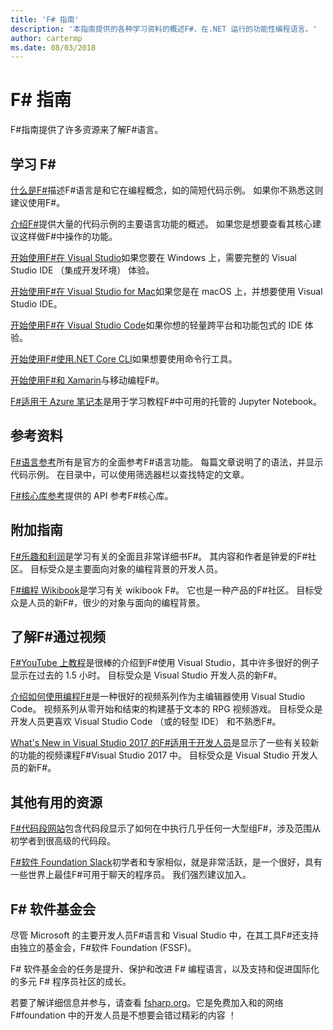 ```yaml
---
title: 'F# 指南'
description: '本指南提供的各种学习资料的概述F#，在.NET 运行的功能性编程语言。'
author: cartermp
ms.date: 08/03/2018
---
```

# <a name="f-guide"></a>F# 指南

F#指南提供了许多资源来了解F#语言。

## <a name="learning-f"></a>学习 F\#

[什么是F#](what-is-fsharp.md)描述F#语言是和它在编程概念，如的简短代码示例。 如果你不熟悉这则建议使用F#。

[介绍F#](tour.md)提供大量的代码示例的主要语言功能的概述。 如果您是想要查看其核心建议这样做F#中操作的功能。

[开始使用F#在 Visual Studio](get-started/get-started-visual-studio.md)如果您要在 Windows 上，需要完整的 Visual Studio IDE （集成开发环境） 体验。

[开始使用F#在 Visual Studio for Mac](get-started/get-started-with-visual-studio-for-mac.md)如果您是在 macOS 上，并想要使用 Visual Studio IDE。

[开始使用F#在 Visual Studio Code](get-started/get-started-vscode.md)如果你想的轻量跨平台和功能包式的 IDE 体验。

[开始使用F#使用.NET Core CLI](get-started/get-started-command-line.md)如果想要使用命令行工具。

[开始使用F#和 Xamarin](https://docs.microsoft.com/xamarin/cross-platform/platform/fsharp/)与移动编程F#。

[F#适用于 Azure 笔记本](https://notebooks.azure.com/Microsoft/libraries/samples/html/FSharp%20for%20Azure%20Notebooks.ipynb)是用于学习教程F#中可用的托管的 Jupyter Notebook。

## <a name="references"></a>参考资料

[F#语言参考](language-reference/index.md)所有是官方的全面参考F#语言功能。 每篇文章说明了的语法，并显示代码示例。 在目录中，可以使用筛选器栏以查找特定的文章。

[F#核心库参考](https://msdn.microsoft.com/visualfsharpdocs/conceptual/fsharp-core-library-reference)提供的 API 参考F#核心库。

## <a name="additional-guides"></a>附加指南

[F#乐趣和利润](https://swlaschin.gitbooks.io/fsharpforfunandprofit/content/)是学习有关的全面且非常详细书F#。 其内容和作者是钟爱的F#社区。 目标受众是主要面向对象的编程背景的开发人员。

[F#编程 Wikibook](https://en.wikibooks.org/wiki/F_Sharp_Programming)是学习有关 wikibook F#。 它也是一种产品的F#社区。 目标受众是人员的新F#，很少的对象与面向的编程背景。

## <a name="learn-f-through-videos"></a>了解F#通过视频

[F#YouTube 上教程](https://www.youtube.com/watch?v=c7eNDJN758U)是很棒的介绍到F#使用 Visual Studio，其中许多很好的例子显示在过去的 1.5 小时。 目标受众是 Visual Studio 开发人员的新F#。

[介绍如何使用编程F#](https://www.youtube.com/watch?v=Teak30_pXHk&list=PLEoMzSkcN8oNiJ67Hd7oRGgD1d4YBxYGC)是一种很好的视频系列作为主编辑器使用 Visual Studio Code。 视频系列从零开始和结束的构建基于文本的 RPG 视频游戏。 目标受众是开发人员更喜欢 Visual Studio Code （或的轻型 IDE） 和不熟悉F#。

[What's New in Visual Studio 2017 的F#适用于开发人员](https://www.linkedin.com/learning/what-s-new-in-visual-studio-2017-for-f-sharp-for-developers)是显示了一些有关较新的功能的视频课程F#Visual Studio 2017 中。 目标受众是 Visual Studio 开发人员的新F#。

## <a name="other-useful-resources"></a>其他有用的资源

[ F#代码段网站](http://www.fssnip.net)包含代码段显示了如何在中执行几乎任何一大型组F#，涉及范围从初学者到很高级的代码段。

[ F#软件 Foundation Slack](https://fsharp.org/guides/slack/)初学者和专家相似，就是非常活跃，是一个很好，具有一些世界上最佳F#可用于聊天的程序员。 我们强烈建议加入。

## <a name="the-f-software-foundation"></a>F# 软件基金会

尽管 Microsoft 的主要开发人员F#语言和 Visual Studio 中，在其工具F#还支持由独立的基金会，F#软件 Foundation (FSSF)。

F# 软件基金会的任务是提升、保护和改进 F# 编程语言，以及支持和促进国际化的多元 F# 程序员社区的成长。

若要了解详细信息并参与，请查看 [fsharp.org](https://fsharp.org)。它是免费加入和的网络F#foundation 中的开发人员是不想要会错过精彩的内容 ！
